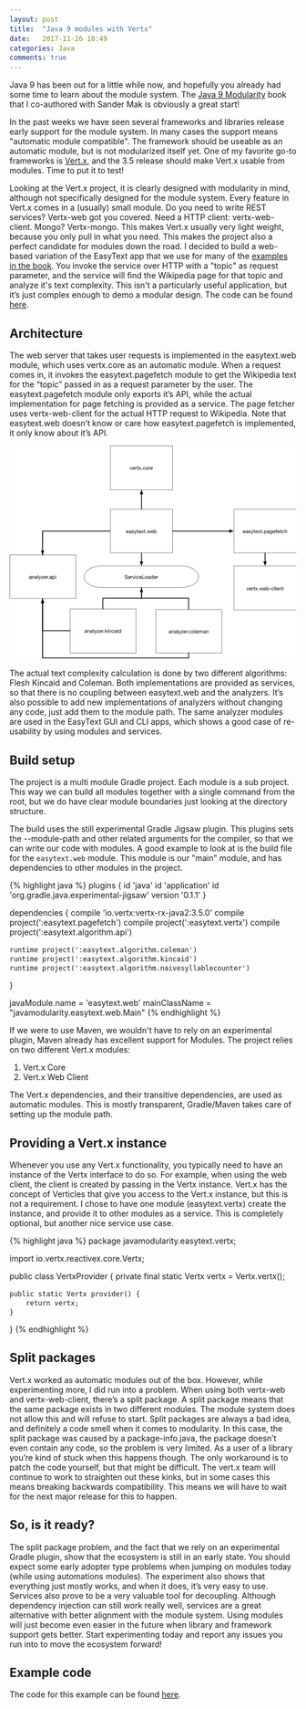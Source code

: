 ```yaml
---
layout: post
title:  "Java 9 modules with Vertx"
date:   2017-11-26 10:49
categories: Java
comments: true
---
```


Java 9 has been out for a little while now, and hopefully you already had some time to learn about the module system. The [Java 9 Modularity](http://javamodularity.com) book that I co-authored with Sander Mak is obviously a great start!

In the past weeks we have seen several frameworks and libraries release early support for the module system. In many cases the support means "automatic module compatible". The framework should be useable as an automatic module, but is not modularized itself yet. One of my favorite go-to frameworks is [Vert.x](http://vertx.io), and the 3.5 release should make Vert.x usable from modules. Time to put it to test!

Looking at the Vert.x project, it is clearly designed with modularity in mind, although not specifically designed for the module system. Every feature in Vert.x comes in a (usually) small module. Do you need to write REST services? Vertx-web got you covered. Need a HTTP client: vertx-web-client. Mongo? Vertx-mongo. This makes Vert.x usually very light weight, because you only pull in what you need. This makes the project also a perfect candidate for modules down the road. 
I decided to build a web-based variation of the EasyText app that we use for many of the [examples in the book](https://github.com/java9-modularity/easytext).
You invoke the service over HTTP with a "topic" as request parameter, and the service will find the Wikipedia page for that topic and analyze it's text complexity. This isn't a particularly useful application, but it’s just complex enough to demo a modular design.
The code can be found [here](https://github.com/java9-modularity/java9-vertx).

Architecture
--

The web server that takes user requests is implemented in the easytext.web module, which uses vertx.core as an automatic module. When a request comes in, it invokes the easytext.pagefetch module to get the Wikipedia text for the “topic” passed in as a request parameter by the user. The easytext.pagefetch module only exports it’s API, while the actual implementation for page fetching is provided as a service.
The page fetcher uses vertx-web-client for the actual HTTP request to Wikipedia. Note that easytext.web doesn’t know or care how easytext.pagefetch is implemented, it only know about it’s API.

![Vertx EeasyText architecture](/images/posts/java9-vertx/architecture.png)

The actual text complexity calculation is done by two different algorithms: Flesh Kincaid and Coleman. Both implementations are provided as services, so that there is no coupling between easytext.web and the analyzers. It’s also possible to add new implementations of analyzers without changing any code, just add them to the module path. The same analyzer modules are used in the EasyText GUI and CLI apps, which shows a good case of re-usability by using modules and services.

Build setup
--

The project is a multi module Gradle project. Each module is a sub project. This way we can build all modules together with a single command from the root, but we do have clear module boundaries just looking at the directory structure.

The build uses the still experimental Gradle Jigsaw plugin. This plugins sets the --module-path and other related arguments for the compiler, so that we can write our code with modules. A good example to look at is the build file for the `easytext.web` module.
This module is our "main" module, and has dependencies to other modules in the project.

{% highlight java %}
plugins {
    id 'java'
    id 'application'
    id 'org.gradle.java.experimental-jigsaw' version '0.1.1'
}

dependencies {
    compile 'io.vertx:vertx-rx-java2:3.5.0'
    compile project(':easytext.pagefetch')
    compile project(':easytext.vertx')
    compile project(':easytext.algorithm.api')

    runtime project(':easytext.algorithm.coleman')
    runtime project(':easytext.algorithm.kincaid')
    runtime project(':easytext.algorithm.naivesyllablecounter')

}

javaModule.name = 'easytext.web'
mainClassName = "javamodularity.easytext.web.Main"
{% endhighlight %}

If we were to use Maven, we wouldn't have to rely on an experimental plugin, Maven already has excellent support for Modules.
The project relies on two different Vert.x modules: 
1. Vert.x Core
2. Vert.x Web Client

The Vert.x dependencies, and their transitive dependencies, are used as automatic modules. This is mostly transparent, Gradle/Maven takes care of setting up the module path.

Providing a Vert.x instance
--

Whenever you use any Vert.x functionality, you typically need to have an instance of the Vertx interface to do so. For example, when using the web client, the client is created by passing in the Vertx instance. Vert.x has the concept of Verticles that give you access to the Vert.x instance, but this is not a requirement. I chose to have one module (easytext.vertx) create the instance, and provide it to other modules as a service. This is completely optional, but another nice service use case.

{% highlight java %}
package javamodularity.easytext.vertx;

import io.vertx.reactivex.core.Vertx;

public class VertxProvider {
    private final static Vertx vertx = Vertx.vertx();

    public static Vertx provider() {
        return vertx;
    }
}
{% endhighlight %}

Split packages
--

Vert.x worked as automatic modules out of the box. However, while experimenting more, I did run into a problem. When using both vertx-web and vertx-web-client, there’s a split package. A split package means that the same package exists in two different modules. The module system does not allow this and will refuse to start. Split packages are always a bad idea, and definitely a code smell when it comes to modularity. In this case, the split package was caused by a package-info.java, the package doesn’t even contain any code, so the problem is very limited.
As a user of a library you’re kind of stuck when this happens though. The only workaround is to patch the code yourself, but that might be difficult. 
The vert.x team will continue to work to straighten out these kinks, but in some cases this means breaking backwards compatibility. This means we will have to wait for the next major release for this to happen.

So, is it ready?
--

The split package problem, and the fact that we rely on an experimental Gradle plugin, show that the ecosystem is still in an early state. You should expect some early adopter type problems when jumping on modules today (while using automations modules). The experiment also shows that everything just mostly works, and when it does, it’s very easy to use. Services also prove to be a very valuable tool for decoupling. Although dependency injection can still work really well, services are a great alternative with better alignment with the module system.
Using modules will just become even easier in the future when library and framework support gets better. Start experimenting today and report any issues you run into to move the ecosystem forward!

Example code
--

The code for this example can be found [here](https://github.com/java9-modularity/java9-vertx).


